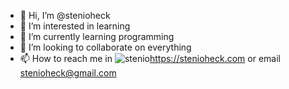 - 👋 Hi, I’m @stenioheck
- 👀 I’m interested in learning
- 🌱 I’m currently learning programming
- 💞️ I’m looking to collaborate on everything
- 📫 How to reach me in ![stenio](https://stenioheck.github.io/Portifolio/)https://stenioheck.com  or email stenioheck@gmail.com

<!---
stenioheck/stenioheck is a ✨ special ✨ repository because its `README.md` (this file) appears on your GitHub profile.
You can click the Preview link to take a look at your changes.
--->
